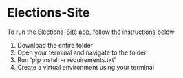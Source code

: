 # Elections-Site

To run the Elections-Site app, follow the instructions below:

1. Download the entire folder
2. Open your terminal and navigate to the folder
2. Run 'pip install -r requirements.txt'
3. Create a virtual environment using your terminal
